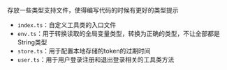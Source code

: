 存放一些类型支持文件，使得编写代码的时候有更好的类型提示
- `index.ts`：自定义工具类的入口文件
- `env.ts`：用于转换读取的全局变量类型，转换为正确的类型，不让全部都是String类型
- `store.ts`：用于配置本地存储的token的过期时间
- `user.ts`：用于用户登录注册和退出登录相关的工具类方法